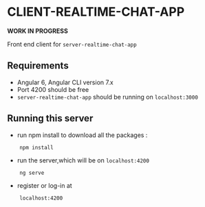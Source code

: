 # CLIENT-REALTIME-CHAT-APP 

**WORK IN PROGRESS**

Front end client for `server-realtime-chat-app`

## Requirements

- Angular 6, Angular CLI version 7.x
- Port 4200 should be free
- `server-realtime-chat-app` should be running on `localhost:3000`

## Running this server

- run npm install to download all the packages :
```
    npm install
```
- run the server,which will be on `localhost:4200`
```
    ng serve
```

- register or log-in at
```
    localhost:4200
```